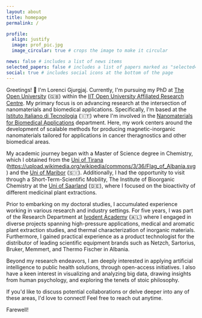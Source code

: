```yaml
---
layout: about
title: homepage
permalink: /

profile:
  align: justify
  image: prof_pic.jpg
  image_circular: true # crops the image to make it circular

news: false # includes a list of news items
selected_papers: false # includes a list of papers marked as "selected={true}"
social: true # includes social icons at the bottom of the page
---
```


Greetings! 👋
I'm Lorenci Gjurgjaj. Currently, I'm pursuing my PhD at [The Open University](https://www.open.ac.uk/) (🇬🇧) within the [IIT Open University Affiliated Research Centre](https://www.iit.it/it/arc-iit). My primary focus is on advancing research at the intersection of nanomaterials and biomedical applications. Specifically, I'm based at the [Istituto Italiano di Tecnologia](https://www.iit.it/it/home) (🇮🇹) where I'm involved in the [Nanomaterials for Biomedical Applications](https://nanobio.iit.it/) department. Here, my work centers around the development of scalable methods for producing magnetic-inorganic nanomaterials tailored for applications in cancer theragnostics and other biomedical areas.

My academic journey began with a Master of Science degree in Chemistry, which I obtained from the [Uni of Tirana](https://fshn.edu.al/) (https://upload.wikimedia.org/wikipedia/commons/3/36/Flag_of_Albania.svg) and the [Uni of Maribor](https://www.fkkt.um.si/) (🇸🇮). Additionally, I had the opportunity to visit through a Short-Term-Scientific Mobility, The Institute of Bioorganic Chemistry at the [Uni of Saarland](https://www.uni-saarland.de/en/fachrichtung/pharmazie.html) (🇩🇪), where I focused on the bioactivity of different medicinal plant extractions.

Prior to embarking on my doctoral studies, I accumulated experience working in various research and industry settings. For five years, I was part of the Research Department at [Ivodent Academy](https://ivodent.edu.al/research) (🇦🇱) where I engaged in diverse projects spanning high-pressure applications, medical and aromatic plant extraction studies, and thermal characterization of inorganic materials. Furthermore, I gained practical experience as a product technologist for the distributor of leading scientific equipment brands such as Netzch, Sartorius, Bruker, Memmert, and Thermo Fischer in Albania.

Beyond my research endeavors, I am deeply interested in applying artificial intelligence to public health solutions, through open-access initiatives. I also have a keen interest in visualizing and analyzing big data, drawing insights from human psychology, and exploring the tenets of stoic philosophy.

If you'd like to discuss potential collaborations or delve deeper into any of these areas, I'd love to connect! Feel free to reach out anytime.

Farewell!
